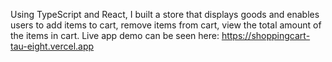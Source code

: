 
Using TypeScript and React, I built a store that displays goods and enables users to add items to cart, remove items from cart, view the total amount of the items in cart. 
Live app demo can be seen here: https://shoppingcart-tau-eight.vercel.app
